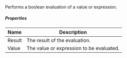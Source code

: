 Performs a boolean evaluation of a value or expression.

<div class="programming-sprite is-true"></div>

##### Properties

|Name  |Description                             |
|------|----------------------------------------|
|Result|The result of the evaluation.           |
|Value |The value or expression to be evaluated.|
